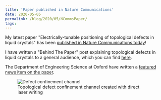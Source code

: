 ```yaml
---
title: 'Paper published in Nature Communications'
date: 2020-05-05
permalink: /blog/2020/05/NCommsPaper/
tags:
---
```


My latest paper "Electrically-tunable positioning of topological defects in liquid crystals" has been [published in Nature Communications today](https://www.nature.com/articles/s41467-020-16059-1)! 

I have written a "Behind The Paper" post explaining topological defects in liquid crystals to a general audience, which you can find [here](https://chemistrycommunity.nature.com/channels/1465-behind-the-paper/posts/66317-bringing-order-to-disorder-topological-defects-in-liquid-crystals). 

The Department of Engineering Science at Oxford have written a [featured news item on the paper](https://eng.ox.ac.uk/news/bringing-order-to-disorder-in-liquid-crystals/).

<figure class="align-center">
  <img src="http://hhpp.github.io/images/bifurcated_channel6.gif" alt="Defect confinement channel"/>
  <figcaption>Topological defect confinement channel created with direct laser writing</figcaption>
</figure>

<!-- break -->